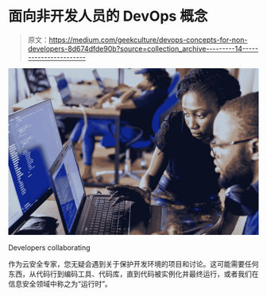 # 面向非开发人员的 DevOps 概念

> 原文：<https://medium.com/geekculture/devops-concepts-for-non-developers-8d674dfde90b?source=collection_archive---------14----------------------->

![](img/f60d207df504b587db84efc80c58247e.png)

Developers collaborating

作为云安全专家，您无疑会遇到关于保护开发环境的项目和讨论。这可能需要任何东西，从代码行到编码工具、代码库，直到代码被实例化并最终运行，或者我们在信息安全领域中称之为“运行时”。
